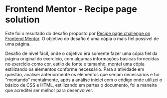 # Frontend Mentor - Recipe page solution

Este foi o resultado do desafio proposto por [Recipe page challenge on Frontend Mentor](https://www.frontendmentor.io/challenges/recipe-page-KiTsR8QQKm). O objetivo do desafio é uma cópia o mais fiel possível de uma página.

Desafio de nível fácil, onde o objetivo era somente fazer uma cópia fiel da página original do exercício, com algumas informações básicas fornecidas no exercício como cor, estilo de fonte e tamanho, montei uma cópia estilizando os elementos conforme necessário.
Para a atividade em questão, analisei anteriormente os elementos que seriam necessários e fui "montando" mentalmente, após a análise iniciei com o código onde utilizei o básico de CSS e HTML, estilizando em partes o documento, foi a maneira que acreditei ser melhor para desenvolver.
